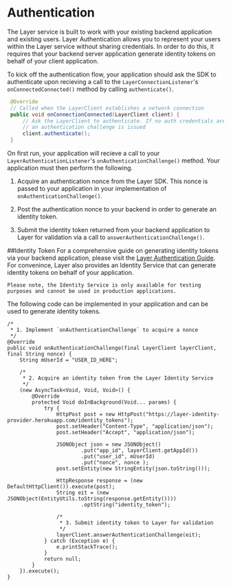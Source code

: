 # Authentication

The Layer service is built to work with your existing backend application and existing users. Layer Authentication allows you to represent your users within the Layer service without sharing credentials. In order to do this, it requires that your backend server application generate identity tokens on behalf of your client application. 

To kick off the authentication flow, your application should ask the SDK to authenticate upon recieving a call to the `LayerConnectionListener`'s `onConnectedConnected()` method by calling `authenticate()`.

```java
 @Override
 // Called when the LayerClient establishes a network connection
 public void onConnectionConnected(LayerClient client) {
     // Ask the LayerClient to authenticate. If no auth credentials are present, 
     // an authentication challenge is issued
     client.authenticate();
 }
```	

On first run, your application will recieve a call to your `LayerAuthenticationListener`'s `onAuthenticationChallenge()` method. Your application must then perform the following. 

1. Acquire an authentication nonce from the Layer SDK. This nonce is passed to your application in your implementation of `onAuthenticationChallenge()`.

2. Post the authentication nonce to your backend in order to generate an identity token. 

3. Submit the identity token returned from your backend application to Layer for validation via a call to `answerAuthenticationChallenge()`.

##Identity Token 
For a comprehensive guide on generating identity tokens via your backend application, please visit the [Layer Authentication Guide](/docs/resources#authentication-guide). For convenince, Layer also provides an Identity Service that can generate identity tokens on behalf of your application. 

```emphasis
Please note, the Identity Service is only available for testing purposes and cannot be used in production applications.
```

The following code can be implemented in your application and can be used to generate identity tokens. 

```
/*
 * 1. Implement `onAuthenticationChallenge` to acquire a nonce
 */
@Override
public void onAuthenticationChallenge(final LayerClient layerClient, final String nonce) {   
    String mUserId = "USER_ID_HERE";

	/*
	 * 2. Acquire an identity token from the Layer Identity Service
	 */
    (new AsyncTask<Void, Void, Void>() {
        @Override
        protected Void doInBackground(Void... params) {
            try {
                HttpPost post = new HttpPost("https://layer-identity-provider.herokuapp.com/identity_tokens");
                post.setHeader("Content-Type", "application/json");
                post.setHeader("Accept", "application/json");

                JSONObject json = new JSONObject()
                        .put("app_id", layerClient.getAppId())
                        .put("user_id", mUserId)
                        .put("nonce", nonce );
                post.setEntity(new StringEntity(json.toString()));

                HttpResponse response = (new DefaultHttpClient()).execute(post);
                String eit = (new JSONObject(EntityUtils.toString(response.getEntity())))
                        .optString("identity_token");

				/*
        		 * 3. Submit identity token to Layer for validation
        		 */
                layerClient.answerAuthenticationChallenge(eit);
            } catch (Exception e) {
                e.printStackTrace();
            }
            return null;
        }
    }).execute();
}
```